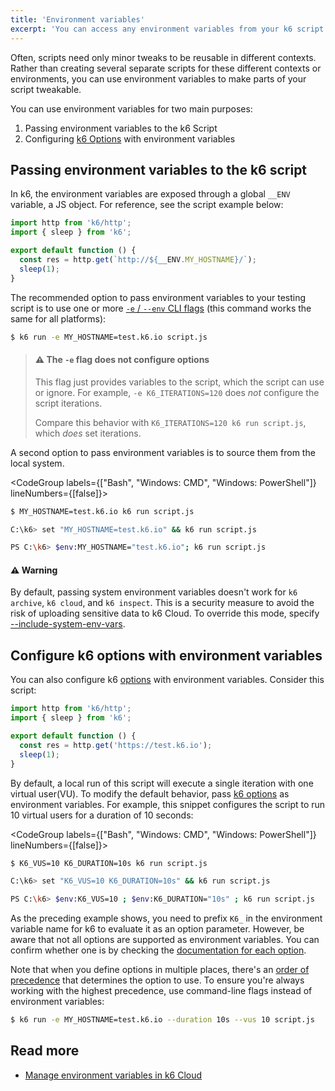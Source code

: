 ```yaml
---
title: 'Environment variables'
excerpt: 'You can access any environment variables from your k6 script code and use this to supply your VUs with configuration information.'
---
```


Often, scripts need only minor tweaks to be reusable in different contexts.
Rather than creating several separate scripts for these different contexts or environments, you can use environment variables to make parts of your script tweakable.

You can use environment variables for two main purposes:

1. Passing environment variables to the k6 Script
2. Configuring [k6 Options](/using-k6/k6-options/how-to) with environment variables

## Passing environment variables to the k6 script

In k6, the environment variables are exposed through a global `__ENV` variable, a JS object.
For reference, see the script example below:

```javascript
import http from 'k6/http';
import { sleep } from 'k6';

export default function () {
  const res = http.get(`http://${__ENV.MY_HOSTNAME}/`);
  sleep(1);
}
```

The recommended option to pass environment variables to your testing script is to use one or more [`-e` / `--env` CLI flags](/using-k6/k6-options/reference#supply-environment-variables)
(this command works the same for all platforms):

<CodeGroup labels={[]} lineNumbers={[true]}>

```bash
$ k6 run -e MY_HOSTNAME=test.k6.io script.js
```

</CodeGroup>

> #### ⚠ The `-e` flag does not configure options
>
> This flag just provides variables to the script, which the script can use or ignore.
> For example, `-e K6_ITERATIONS=120` does _not_ configure the script iterations.
>
> Compare this behavior with `K6_ITERATIONS=120 k6 run script.js`, which _does_ set iterations.

<Collapsible title="Using System Environment Variables">

A second option to pass environment variables is to source them from the local system.

<CodeGroup labels={["Bash", "Windows: CMD", "Windows: PowerShell"]} lineNumbers={[false]}>

```bash
$ MY_HOSTNAME=test.k6.io k6 run script.js
```

```bash
C:\k6> set "MY_HOSTNAME=test.k6.io" && k6 run script.js
```

```bash
PS C:\k6> $env:MY_HOSTNAME="test.k6.io"; k6 run script.js
```

</CodeGroup>

#### ⚠️ Warning

By default, passing system environment variables doesn't work for `k6 archive`, `k6 cloud`, and `k6 inspect`.
This is a security measure to avoid the risk of uploading sensitive data to k6 Cloud.
To override this mode, specify [--include-system-env-vars](/using-k6/k6-options/reference#include-system-env-vars).

</Collapsible>

## Configure k6 options with environment variables

You can also configure k6 [options](/using-k6/k6-options/how-to) with environment variables.
Consider this script:

```javascript
import http from 'k6/http';
import { sleep } from 'k6';

export default function () {
  const res = http.get('https://test.k6.io');
  sleep(1);
}
```

By default, a local run of this script will execute a single iteration with one virtual user(VU).
To modify the default behavior, pass [k6 options](/using-k6/k6-options/how-to) as environment variables.
For example, this snippet configures the script to run 10 virtual users for a duration of 10 seconds:

<CodeGroup labels={["Bash", "Windows: CMD", "Windows: PowerShell"]} lineNumbers={[false]}>

```bash
$ K6_VUS=10 K6_DURATION=10s k6 run script.js
```

```bash
C:\k6> set "K6_VUS=10 K6_DURATION=10s" && k6 run script.js
```

```bash
PS C:\k6> $env:K6_VUS=10 ; $env:K6_DURATION="10s" ; k6 run script.js
```

</CodeGroup>

As the preceding example shows, you need to prefix `K6_` in the environment variable name for k6 to evaluate it as an option parameter.
However, be aware that not all options are supported as environment variables.
You can confirm whether one is by checking the [documentation for each option](/using-k6/k6-options/reference).

Note that when you define options in multiple places, there's an [order of precedence](/using-k6/k6-options/how-to) that determines the option to use.
To ensure you're always working with the highest precedence, use command-line flags instead of environment variables:

<CodeGroup labels={[]} lineNumbers={[true]}>

```bash
$ k6 run -e MY_HOSTNAME=test.k6.io --duration 10s --vus 10 script.js
```

</CodeGroup>

## Read more

- [Manage environment variables in k6 Cloud](/cloud/manage/environment-variables/)

